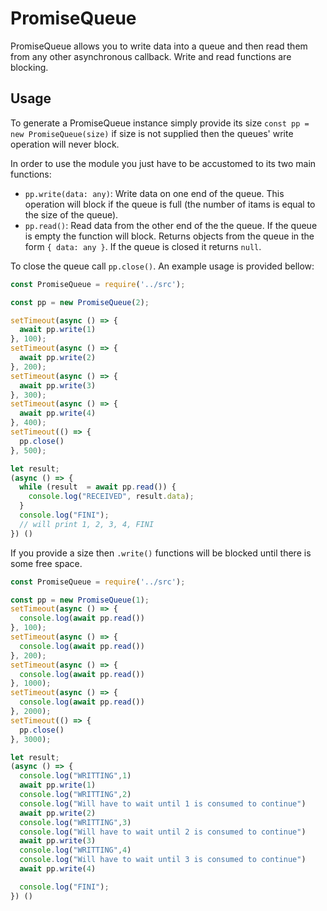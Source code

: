 # PromiseQueue

PromiseQueue allows you to write data into a queue and then read them from any other asynchronous callback. Write and read functions are blocking. 

## Usage
To generate a PromiseQueue instance simply provide its size `const pp = new PromiseQueue(size)` if size
is not supplied then the queues' write operation will never block.


In order to use the module you just have to be accustomed to its two main functions:
* `pp.write(data: any)`: Write data on one end of the queue. This operation will block if the queue is full (the number of itams is equal to the size of the queue).
* `pp.read()`: Read data from the other end of the the queue. If the queue is empty the function will  block. Returns objects from the queue in the form `{ data: any }`. If the queue is closed it returns `null`.

To close the queue call `pp.close()`. An example usage is provided bellow:
```javascript
const PromiseQueue = require('../src');

const pp = new PromiseQueue(2);

setTimeout(async () => {
  await pp.write(1)
}, 100);
setTimeout(async () => {
  await pp.write(2)
}, 200);
setTimeout(async () => {
  await pp.write(3)
}, 300);
setTimeout(async () => {
  await pp.write(4)
}, 400);
setTimeout(() => {
  pp.close()
}, 500);

let result;
(async () => {
  while (result  = await pp.read()) {
    console.log("RECEIVED", result.data);
  }
  console.log("FINI");
  // will print 1, 2, 3, 4, FINI
}) ()
```

If you provide a size then `.write()` functions will be blocked until there is some 
free space.
```javascript
const PromiseQueue = require('../src');

const pp = new PromiseQueue(1);
setTimeout(async () => {
  console.log(await pp.read())
}, 100);
setTimeout(async () => {
  console.log(await pp.read())
}, 200);
setTimeout(async () => {
  console.log(await pp.read())
}, 1000);
setTimeout(async () => {
  console.log(await pp.read())
}, 2000);
setTimeout(() => {
  pp.close()
}, 3000);

let result;
(async () => {
  console.log("WRITTING",1)
  await pp.write(1)
  console.log("WRITTING",2)
  console.log("Will have to wait until 1 is consumed to continue")
  await pp.write(2)
  console.log("WRITTING",3)
  console.log("Will have to wait until 2 is consumed to continue")
  await pp.write(3)
  console.log("WRITTING",4)
  console.log("Will have to wait until 3 is consumed to continue")
  await pp.write(4)

  console.log("FINI");
}) ()
```